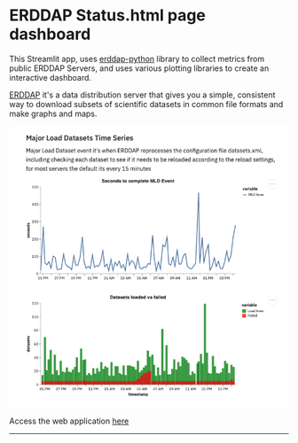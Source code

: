 # ERDDAP Status.html page dashboard

This Streamlit app, uses [erddap-python](https://github.com/hmedrano/erddap-python) library to collect metrics from public ERDDAP Servers, and uses various plotting libraries to create an interactive dashboard.

[ERDDAP](https://coastwatch.pfeg.noaa.gov/erddap/information.html) it's a data distribution server that gives you a simple, consistent way to download subsets of scientific datasets in common file formats and make graphs and maps.



![Streamlit screenshot](demo-dashboard.png "Major Load Datasets timeseries plots")

Access the web application [here](https://share.streamlit.io/hmedrano/erddap-status-dashboard/main/dashboard_streamlit_app.py)

-----
